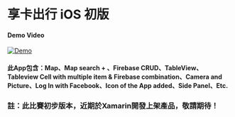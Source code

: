 # 享卡出行 iOS 初版


#### Demo Video ####
[![Demo](https://i.ytimg.com/vi/zhXdAadK1JI/2.jpg?time=1496416190915)](https://youtu.be/zhXdAadK1JI)


#### 此App包含：Map、Map search + 、Firebase CRUD、TableView、Tableview Cell with multiple item & Firebase combination、Camera and Picture、Log In with Facebook、Icon of the App added、Side Panel、Etc. ####

### 註：此比賽初步版本，近期於Xamarin開發上架產品，敬請期待！ ###

